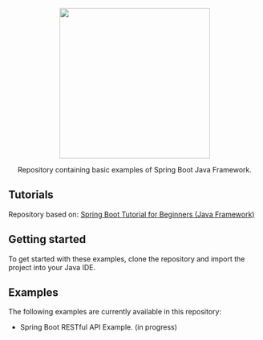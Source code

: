 <p align="center">
	<img src="https://4.bp.blogspot.com/-ou-a_Aa1t7A/W6IhNc3Q0gI/AAAAAAAAD6Y/pwh44arKiuM_NBqB1H7Pz4-7QhUxAgZkACLcBGAs/s1600/spring-boot-logo.png" width="300px">
</p>

<p align="center">Repository containing basic examples of Spring Boot Java Framework.</p>

## Tutorials
Repository based on: [Spring Boot Tutorial for Beginners (Java Framework)](https://www.youtube.com/watch?v=vtPkZShrvXQ)

## Getting started
To get started with these examples, clone the repository and import the project into your Java IDE.

## Examples
The following examples are currently available in this repository:

- Spring Boot RESTful API Example. (in progress)
